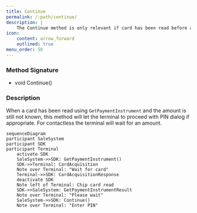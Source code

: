 ```yaml
---
title: Continue
permalink: /:path/continue/
description: |
    The Continue method is only relevant if card has been read before amount and lets the terminal proceed with PIN dialog.
icon:
    content: arrow_forward
    outlined: true
menu_order: 50
---
```

### Method Signature

*   void Continue()

### Description

When a card has been read using `GetPaymentInstrument` and the amount is still not known, this method will let the terminal to proceed with PIN dialog if appropriate. For contactless the terminal will wait for an amount.

```mermaid
sequenceDiagram
participant SaleSystem
participant SDK
participant Terminal
    activate SDK
    SaleSystem->>SDK: GetPaymentInstrument()
    SDK->>Terminal: CardAcquisition
    Note over Terminal: "Wait for card"
    Terminal->>SDK: CardAcquisitionResponse
    deactivate SDK
    Note left of Terminal: Chip card read
    SDK->>SaleSystem: GetPaymentInstrumentResult
    Note over Terminal: "Please wait"
    SaleSystem->>SDK: Continue()
    Note over Terminal: "Enter PIN"
```

